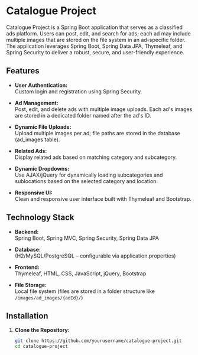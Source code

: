 # Catalogue Project

Catalogue Project is a Spring Boot application that serves as a classified ads platform. Users can post, edit, and search for ads; each ad may include multiple images that are stored on the file system in an ad-specific folder. The application leverages Spring Boot, Spring Data JPA, Thymeleaf, and Spring Security to deliver a robust, secure, and user-friendly experience.

## Features

- **User Authentication:**  
  Custom login and registration using Spring Security.

- **Ad Management:**  
  Post, edit, and delete ads with multiple image uploads. Each ad's images are stored in a dedicated folder named after the ad's ID.

- **Dynamic File Uploads:**  
  Upload multiple images per ad; file paths are stored in the database (ad_images table).

- **Related Ads:**  
  Display related ads based on matching category and subcategory.

- **Dynamic Dropdowns:**  
  Use AJAX/jQuery for dynamically loading subcategories and sublocations based on the selected category and location.

- **Responsive UI:**  
  Clean and responsive user interface built with Thymeleaf and Bootstrap.

## Technology Stack

- **Backend:**  
  Spring Boot, Spring MVC, Spring Security, Spring Data JPA

- **Database:**  
  (H2/MySQL/PostgreSQL – configurable via application.properties)

- **Frontend:**  
  Thymeleaf, HTML, CSS, JavaScript, jQuery, Bootstrap

- **File Storage:**  
  Local file system (files are stored in a folder structure like `/images/ad_images/{adId}/`)

## Installation

1. **Clone the Repository:**
   ```bash
   git clone https://github.com/yourusername/catalogue-project.git
   cd catalogue-project
